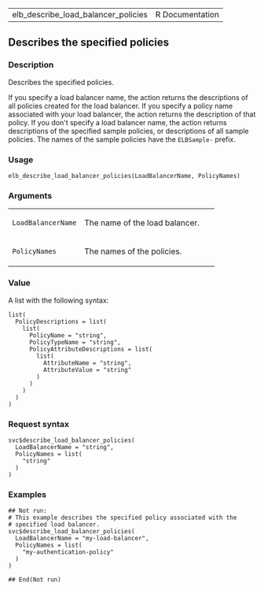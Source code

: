 <table style="width: 100%;">
<tbody>
<tr class="odd">
<td>elb_describe_load_balancer_policies</td>
<td style="text-align: right;">R Documentation</td>
</tr>
</tbody>
</table>

## Describes the specified policies

### Description

Describes the specified policies.

If you specify a load balancer name, the action returns the descriptions
of all policies created for the load balancer. If you specify a policy
name associated with your load balancer, the action returns the
description of that policy. If you don't specify a load balancer name,
the action returns descriptions of the specified sample policies, or
descriptions of all sample policies. The names of the sample policies
have the `⁠ELBSample-⁠` prefix.

### Usage

    elb_describe_load_balancer_policies(LoadBalancerName, PolicyNames)

### Arguments

<table>
<colgroup>
<col style="width: 35%" />
<col style="width: 65%" />
</colgroup>
<tbody>
<tr class="odd">
<td><code
id="elb_describe_load_balancer_policies_:_LoadBalancerName">LoadBalancerName</code></td>
<td><p>The name of the load balancer.</p></td>
</tr>
<tr class="even">
<td><code
id="elb_describe_load_balancer_policies_:_PolicyNames">PolicyNames</code></td>
<td><p>The names of the policies.</p></td>
</tr>
</tbody>
</table>

### Value

A list with the following syntax:

    list(
      PolicyDescriptions = list(
        list(
          PolicyName = "string",
          PolicyTypeName = "string",
          PolicyAttributeDescriptions = list(
            list(
              AttributeName = "string",
              AttributeValue = "string"
            )
          )
        )
      )
    )

### Request syntax

    svc$describe_load_balancer_policies(
      LoadBalancerName = "string",
      PolicyNames = list(
        "string"
      )
    )

### Examples

    ## Not run: 
    # This example describes the specified policy associated with the
    # specified load balancer.
    svc$describe_load_balancer_policies(
      LoadBalancerName = "my-load-balancer",
      PolicyNames = list(
        "my-authentication-policy"
      )
    )

    ## End(Not run)
